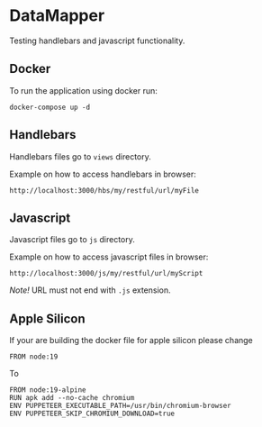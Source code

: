 # DataMapper

Testing handlebars and javascript functionality.

## Docker

To run the application using docker run:

```
docker-compose up -d
```

## Handlebars

Handlebars files go to `views` directory.

Example on how to access handlebars in browser:

```
http://localhost:3000/hbs/my/restful/url/myFile
```

## Javascript

Javascript files go to `js` directory.

Example on how to access javascript files in browser:

```
http://localhost:3000/js/my/restful/url/myScript
```

_Note!_ URL must not end with `.js` extension.

## Apple Silicon

If your are building the docker file for apple silicon please change

`FROM node:19`

To

```
FROM node:19-alpine
RUN apk add --no-cache chromium
ENV PUPPETEER_EXECUTABLE_PATH=/usr/bin/chromium-browser
ENV PUPPETEER_SKIP_CHROMIUM_DOWNLOAD=true
```
